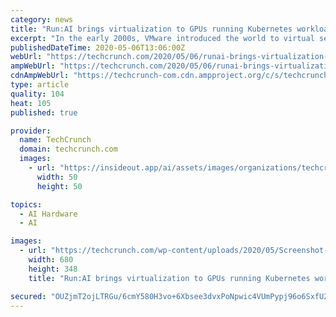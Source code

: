 ```yaml
---
category: news
title: "Run:AI brings virtualization to GPUs running Kubernetes workloads"
excerpt: "In the early 2000s, VMware introduced the world to virtual servers that allowed IT to make more efficient use of idle server capacity. Today, Run:AI is introducing that same concept to GPUs running containerized machine learning projects on Kubernetes."
publishedDateTime: 2020-05-06T13:06:00Z
webUrl: "https://techcrunch.com/2020/05/06/runai-brings-virtualization-to-gpus-running-kubernetes-workloads/"
ampWebUrl: "https://techcrunch.com/2020/05/06/runai-brings-virtualization-to-gpus-running-kubernetes-workloads/amp/"
cdnAmpWebUrl: "https://techcrunch-com.cdn.ampproject.org/c/s/techcrunch.com/2020/05/06/runai-brings-virtualization-to-gpus-running-kubernetes-workloads/amp/"
type: article
quality: 104
heat: 105
published: true

provider:
  name: TechCrunch
  domain: techcrunch.com
  images:
    - url: "https://insideout.app/ai/assets/images/organizations/techcrunch.com-50x50.jpg"
      width: 50
      height: 50

topics:
  - AI Hardware
  - AI

images:
  - url: "https://techcrunch.com/wp-content/uploads/2020/05/Screenshot-2020-05-06-08.37.37.png?w=680"
    width: 680
    height: 348
    title: "Run:AI brings virtualization to GPUs running Kubernetes workloads"

secured: "OUZjmT2ojLTRGu/6cmY580H3vo+6Xbsee3dvxPoNpwic4VUmPypj96o6SxfU2KS54ZlDY/Cf4UtLybt0tol3637pMfA3OUsWmuluMvHE+qVEwk440k941BIGgcjrFHEgXsuhdnFWxeW4kF3hzHXD1S1C/k0SQVDas5KRj2nHhiasaMIjaXJCpuwMdZQcQ2LDEmLCVaeZWDuQz3g1vn6LzGhEUex0iZiR0k98na4f7g2jN62+TMFpkzEzk53hu7wEpipdkP5lCSde87flDcitCO/QZ991mNewTqI0ssx/q3OB+64zwfwQlmUVTTsroHx0;allAsd9v3bREin2MjVhPww=="
---
```


